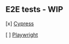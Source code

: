 ## E2E tests - WIP

[x] [Cypress](https://www.cypress.io/)

[ ] [Playwright](https://playwright.dev/)
